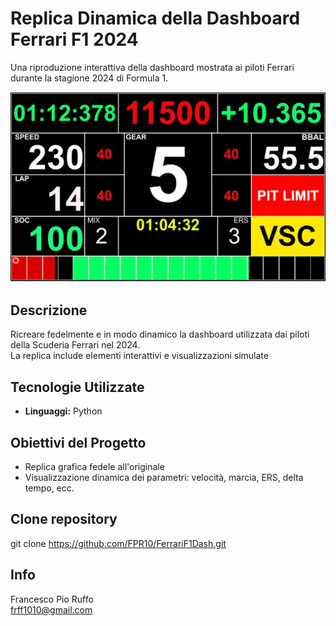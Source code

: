 # Replica Dinamica della Dashboard Ferrari F1 2024

Una riproduzione interattiva della dashboard mostrata ai piloti Ferrari durante la stagione 2024 di Formula 1.

<p align="center">
  <img src="dash.png" alt="Copertina" width="600"/>
</p>

## Descrizione

Ricreare fedelmente e in modo dinamico la dashboard utilizzata dai piloti della Scuderia Ferrari nel 2024.  
La replica include elementi interattivi e visualizzazioni simulate

## Tecnologie Utilizzate

- **Linguaggi:** Python 

## Obiettivi del Progetto

- Replica grafica fedele all'originale
- Visualizzazione dinamica dei parametri: velocità, marcia, ERS, delta tempo, ecc.

## Clone repository
git clone https://github.com/FPR10/FerrariF1Dash.git

## Info
Francesco Pio Ruffo <br>
frff1010@gmail.com
